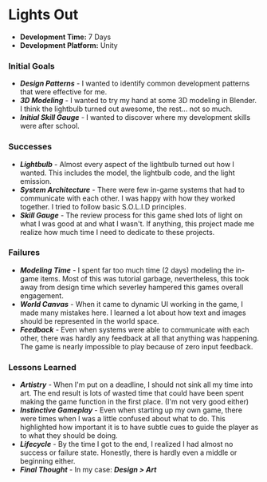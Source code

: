 # Lights Out

+ **Development Time:** 7 Days
+ **Development Platform:** Unity

### Initial Goals
+ ***Design Patterns*** - I wanted to identify common development patterns that were effective for me. 
+ ***3D Modeling*** - I wanted to try my hand at some 3D modeling in Blender. I think the lightbulb turned out awesome, the rest... not so much.
+ ***Initial Skill Gauge*** - I wanted to discover where my development skills were after school.

### Successes
+ ***Lightbulb*** - Almost every aspect of the lightbulb turned out how I wanted. This includes the model, the lightbulb code, and the light emission.
+ ***System Architecture*** - There were few in-game systems that had to communicate with each other. I was happy with how they worked together. I tried to follow basic S.O.L.I.D principles.
+ ***Skill Gauge*** - The review process for this game shed lots of light on what I was good at and what I wasn't. If anything, this project made me realize how much time I need to dedicate to these projects.

### Failures
+ ***Modeling Time*** - I spent far too much time (2 days) modeling the in-game items. Most of this was tutorial garbage, nevertheless, this took away from design time which severley hampered this games overall engagement.
+ ***World Canvas*** - When it came to dynamic UI working in the game, I made many mistakes here. I learned a lot about how text and images should be represented in the world space.
+ ***Feedback*** - Even when systems were able to communicate with each other, there was hardly any feedback at all that anything was happening. The game is nearly impossible to play because of zero input feedback.

### Lessons Learned
+ ***Artistry*** - When I'm put on a deadline, I should not sink all my time into art. The end result is lots of wasted time that could have been spent making the game function in the first place. (I'm not very good either)
+ ***Instinctive Gameplay*** - Even when starting up my own game, there were times when I was a little confused about what to do. This highlighted how important it is to have subtle cues to guide the player as to what they should be doing.
+ ***Lifecycle*** - By the time I got to the end, I realized I had almost no success or failure state. Honestly, there is hardly even a middle or beginning either.
+ ***Final Thought*** - In my case: ***Design > Art***
